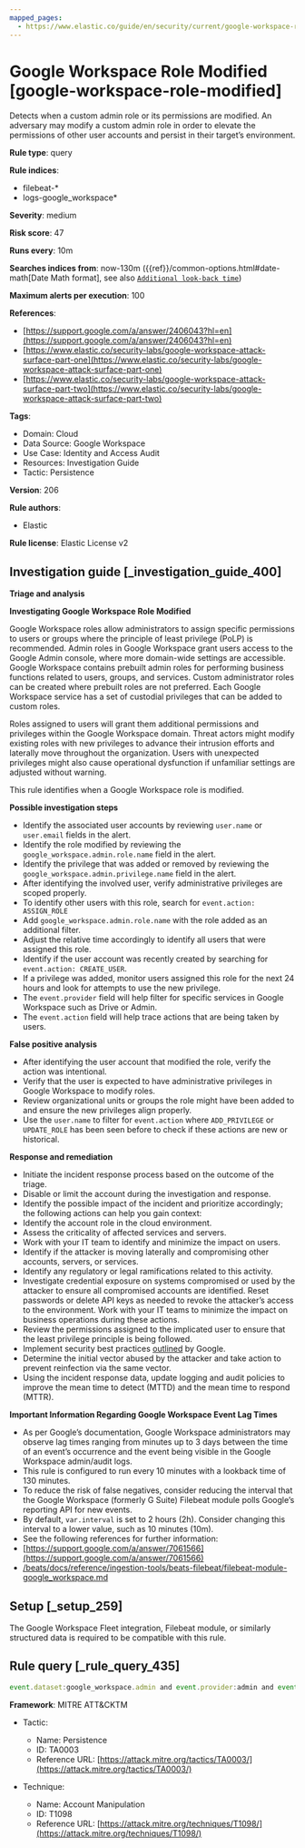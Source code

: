```yaml
---
mapped_pages:
  - https://www.elastic.co/guide/en/security/current/google-workspace-role-modified.html
---
```


# Google Workspace Role Modified [google-workspace-role-modified]

Detects when a custom admin role or its permissions are modified. An adversary may modify a custom admin role in order to elevate the permissions of other user accounts and persist in their target’s environment.

**Rule type**: query

**Rule indices**:

* filebeat-*
* logs-google_workspace*

**Severity**: medium

**Risk score**: 47

**Runs every**: 10m

**Searches indices from**: now-130m ({{ref}}/common-options.html#date-math[Date Math format], see also [`Additional look-back time`](docs-content://solutions/security/detect-and-alert/create-detection-rule.md#rule-schedule))

**Maximum alerts per execution**: 100

**References**:

* [https://support.google.com/a/answer/2406043?hl=en](https://support.google.com/a/answer/2406043?hl=en)
* [https://www.elastic.co/security-labs/google-workspace-attack-surface-part-one](https://www.elastic.co/security-labs/google-workspace-attack-surface-part-one)
* [https://www.elastic.co/security-labs/google-workspace-attack-surface-part-two](https://www.elastic.co/security-labs/google-workspace-attack-surface-part-two)

**Tags**:

* Domain: Cloud
* Data Source: Google Workspace
* Use Case: Identity and Access Audit
* Resources: Investigation Guide
* Tactic: Persistence

**Version**: 206

**Rule authors**:

* Elastic

**Rule license**: Elastic License v2

## Investigation guide [_investigation_guide_400]

**Triage and analysis**

**Investigating Google Workspace Role Modified**

Google Workspace roles allow administrators to assign specific permissions to users or groups where the principle of least privilege (PoLP) is recommended. Admin roles in Google Workspace grant users access to the Google Admin console, where more domain-wide settings are accessible. Google Workspace contains prebuilt admin roles for performing business functions related to users, groups, and services. Custom administrator roles can be created where prebuilt roles are not preferred. Each Google Workspace service has a set of custodial privileges that can be added to custom roles.

Roles assigned to users will grant them additional permissions and privileges within the Google Workspace domain. Threat actors might modify existing roles with new privileges to advance their intrusion efforts and laterally move throughout the organization. Users with unexpected privileges might also cause operational dysfunction if unfamiliar settings are adjusted without warning.

This rule identifies when a Google Workspace role is modified.

**Possible investigation steps**

* Identify the associated user accounts by reviewing `user.name` or `user.email` fields in the alert.
* Identify the role modified by reviewing the `google_workspace.admin.role.name` field in the alert.
* Identify the privilege that was added or removed by reviewing the `google_workspace.admin.privilege.name` field in the alert.
* After identifying the involved user, verify administrative privileges are scoped properly.
* To identify other users with this role, search for `event.action: ASSIGN_ROLE`
* Add `google_workspace.admin.role.name` with the role added as an additional filter.
* Adjust the relative time accordingly to identify all users that were assigned this role.
* Identify if the user account was recently created by searching for `event.action: CREATE_USER`.
* If a privilege was added, monitor users assigned this role for the next 24 hours and look for attempts to use the new privilege.
* The `event.provider` field will help filter for specific services in Google Workspace such as Drive or Admin.
* The `event.action` field will help trace actions that are being taken by users.

**False positive analysis**

* After identifying the user account that modified the role, verify the action was intentional.
* Verify that the user is expected to have administrative privileges in Google Workspace to modify roles.
* Review organizational units or groups the role might have been added to and ensure the new privileges align properly.
* Use the `user.name` to filter for `event.action` where `ADD_PRIVILEGE` or `UPDATE_ROLE` has been seen before to check if these actions are new or historical.

**Response and remediation**

* Initiate the incident response process based on the outcome of the triage.
* Disable or limit the account during the investigation and response.
* Identify the possible impact of the incident and prioritize accordingly; the following actions can help you gain context:
* Identify the account role in the cloud environment.
* Assess the criticality of affected services and servers.
* Work with your IT team to identify and minimize the impact on users.
* Identify if the attacker is moving laterally and compromising other accounts, servers, or services.
* Identify any regulatory or legal ramifications related to this activity.
* Investigate credential exposure on systems compromised or used by the attacker to ensure all compromised accounts are identified. Reset passwords or delete API keys as needed to revoke the attacker’s access to the environment. Work with your IT teams to minimize the impact on business operations during these actions.
* Review the permissions assigned to the implicated user to ensure that the least privilege principle is being followed.
* Implement security best practices [outlined](https://support.google.com/a/answer/7587183) by Google.
* Determine the initial vector abused by the attacker and take action to prevent reinfection via the same vector.
* Using the incident response data, update logging and audit policies to improve the mean time to detect (MTTD) and the mean time to respond (MTTR).

**Important Information Regarding Google Workspace Event Lag Times**

* As per Google’s documentation, Google Workspace administrators may observe lag times ranging from minutes up to 3 days between the time of an event’s occurrence and the event being visible in the Google Workspace admin/audit logs.
* This rule is configured to run every 10 minutes with a lookback time of 130 minutes.
* To reduce the risk of false negatives, consider reducing the interval that the Google Workspace (formerly G Suite) Filebeat module polls Google’s reporting API for new events.
* By default, `var.interval` is set to 2 hours (2h). Consider changing this interval to a lower value, such as 10 minutes (10m).
* See the following references for further information:
* [https://support.google.com/a/answer/7061566](https://support.google.com/a/answer/7061566)
* [/beats/docs/reference/ingestion-tools/beats-filebeat/filebeat-module-google_workspace.md](beats://docs/reference/filebeat/filebeat-module-google_workspace.md)


## Setup [_setup_259]

The Google Workspace Fleet integration, Filebeat module, or similarly structured data is required to be compatible with this rule.


## Rule query [_rule_query_435]

```js
event.dataset:google_workspace.admin and event.provider:admin and event.category:iam and event.action:(ADD_PRIVILEGE or UPDATE_ROLE)
```

**Framework**: MITRE ATT&CKTM

* Tactic:

    * Name: Persistence
    * ID: TA0003
    * Reference URL: [https://attack.mitre.org/tactics/TA0003/](https://attack.mitre.org/tactics/TA0003/)

* Technique:

    * Name: Account Manipulation
    * ID: T1098
    * Reference URL: [https://attack.mitre.org/techniques/T1098/](https://attack.mitre.org/techniques/T1098/)



